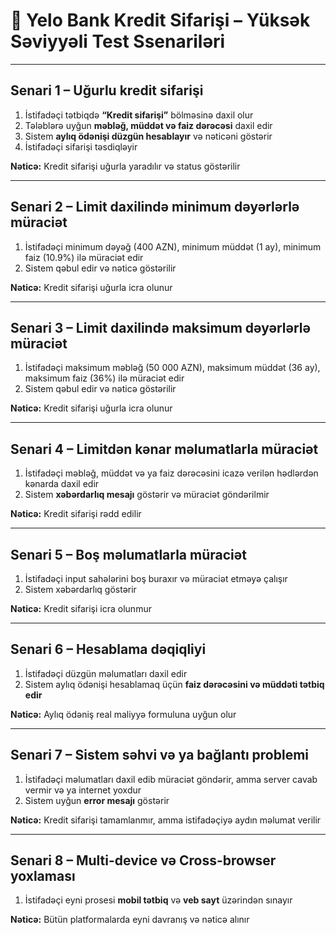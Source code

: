 # 🔹 Yelo Bank Kredit Sifarişi – Yüksək Səviyyəli Test Ssenariləri

---

## Senari 1 – Uğurlu kredit sifarişi
1. İstifadəçi tətbiqdə **“Kredit sifarişi”** bölməsinə daxil olur  
2. Tələblərə uyğun **məbləğ, müddət və faiz dərəcəsi** daxil edir  
3. Sistem **aylıq ödənişi düzgün hesablayır** və nəticəni göstərir  
4. İstifadəçi sifarişi təsdiqləyir  

**Nəticə:** Kredit sifarişi uğurla yaradılır və status göstərilir  

---

## Senari 2 – Limit daxilində minimum dəyərlərlə müraciət
1. İstifadəçi minimum dəyəğ (400 AZN), minimum müddət (1 ay), minimum faiz (10.9%) ilə müraciət edir  
2. Sistem qəbul edir və nəticə göstərilir  

**Nəticə:** Kredit sifarişi uğurla icra olunur  

---

## Senari 3 – Limit daxilində maksimum dəyərlərlə müraciət
1. İstifadəçi maksimum məbləğ (50 000 AZN), maksimum müddət (36 ay), maksimum faiz (36%) ilə müraciət edir  
2. Sistem qəbul edir və nəticə göstərilir  

**Nəticə:** Kredit sifarişi uğurla icra olunur  

---

## Senari 4 – Limitdən kənar məlumatlarla müraciət
1. İstifadəçi məbləğ, müddət və ya faiz dərəcəsini icazə verilən hədlərdən kənarda daxil edir  
2. Sistem **xəbərdarlıq mesajı** göstərir və müraciət göndərilmir  

**Nəticə:** Kredit sifarişi rədd edilir  

---

## Senari 5 – Boş məlumatlarla müraciət
1. İstifadəçi input sahələrini boş buraxır və müraciət etməyə çalışır  
2. Sistem xəbərdarlıq göstərir  

**Nəticə:** Kredit sifarişi icra olunmur  

---

## Senari 6 – Hesablama dəqiqliyi
1. İstifadəçi düzgün məlumatları daxil edir  
2. Sistem aylıq ödənişi hesablamaq üçün **faiz dərəcəsini və müddəti tətbiq edir**  

**Nəticə:** Aylıq ödəniş real maliyyə formuluna uyğun olur  

---

## Senari 7 – Sistem səhvi və ya bağlantı problemi
1. İstifadəçi məlumatları daxil edib müraciət göndərir, amma server cavab vermir və ya internet yoxdur  
2. Sistem uyğun **error mesajı** göstərir  

**Nəticə:** Kredit sifarişi tamamlanmır, amma istifadəçiyə aydın məlumat verilir  

---

## Senari 8 – Multi-device və Cross-browser yoxlaması
1. İstifadəçi eyni prosesi **mobil tətbiq** və **veb sayt** üzərindən sınayır  

**Nəticə:** Bütün platformalarda eyni davranış və nəticə alınır  
